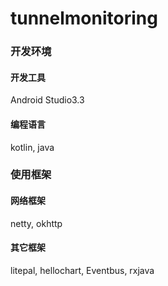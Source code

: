 # tunnelmonitoring
### 开发环境
#### 开发工具
Android Studio3.3
#### 编程语言
kotlin, java

### 使用框架
#### 网络框架
netty, okhttp
#### 其它框架
litepal, hellochart, Eventbus, rxjava
